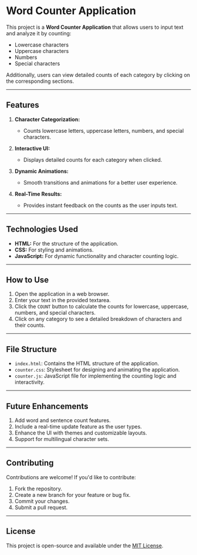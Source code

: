 # Word Counter Application

This project is a **Word Counter Application** that allows users to input text and analyze it by counting:

- Lowercase characters
- Uppercase characters
- Numbers
- Special characters

Additionally, users can view detailed counts of each category by clicking on the corresponding sections.

---

## Features

1. **Character Categorization:**
   - Counts lowercase letters, uppercase letters, numbers, and special characters.
   
2. **Interactive UI:**
   - Displays detailed counts for each category when clicked.
   
3. **Dynamic Animations:**
   - Smooth transitions and animations for a better user experience.

4. **Real-Time Results:**
   - Provides instant feedback on the counts as the user inputs text.

---

## Technologies Used

- **HTML:** For the structure of the application.
- **CSS:** For styling and animations.
- **JavaScript:** For dynamic functionality and character counting logic.

---

## How to Use

1. Open the application in a web browser.
2. Enter your text in the provided textarea.
3. Click the `COUNT` button to calculate the counts for lowercase, uppercase, numbers, and special characters.
4. Click on any category to see a detailed breakdown of characters and their counts.

---

## File Structure

- `index.html`: Contains the HTML structure of the application.
- `counter.css`: Stylesheet for designing and animating the application.
- `counter.js`: JavaScript file for implementing the counting logic and interactivity.

---

## Future Enhancements

1. Add word and sentence count features.
2. Include a real-time update feature as the user types.
3. Enhance the UI with themes and customizable layouts.
4. Support for multilingual character sets.

---



## Contributing

Contributions are welcome! If you'd like to contribute:

1. Fork the repository.
2. Create a new branch for your feature or bug fix.
3. Commit your changes.
4. Submit a pull request.

---

## License

This project is open-source and available under the [MIT License](LICENSE).



